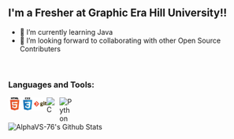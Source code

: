## I'm a Fresher at Graphic Era Hill University!!

- 🌱 I’m currently learning Java 
- 👯 I’m looking forward to collaborating with other Open Source Contributers

<br />

### Languages and Tools:

<img align="left" alt="HTML5" width="26px" src="https://raw.githubusercontent.com/github/explore/80688e429a7d4ef2fca1e82350fe8e3517d3494d/topics/html/html.png" />

<img align="left" alt="CSS3" width="26px" src="https://raw.githubusercontent.com/github/explore/80688e429a7d4ef2fca1e82350fe8e3517d3494d/topics/css/css.png" />

<img align="left" alt="Git" width="26px" src="https://raw.githubusercontent.com/github/explore/80688e429a7d4ef2fca1e82350fe8e3517d3494d/topics/git/git.png" />

<img align="left" alt="C" width="26px" src="https://img.icons8.com/color/50/000000/c-programming.png"/>

<img align="left" alt="Python" width="26px" src="https://img.icons8.com/color/48/000000/python--v1.png"/>
<br/><br/><br/>
<img align="left" alt="AlphaVS-76's Github Stats" src="https://github-readme-stats.vercel.app/api?username=AlphaVS-76&show_icons=true&hide_border=true"/>
